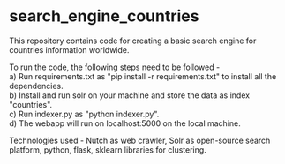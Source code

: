 # search_engine_countries
This repository contains code for creating a basic search engine for countries information worldwide. 

To run the code, the following steps need to be followed - </br>
a) Run requirements.txt as "pip install -r requirements.txt" to install all the dependencies. </br>
b) Install and run solr on your machine and store the data as index "countries". </br>
c) Run indexer.py as "python indexer.py". </br>
d) The webapp will run on localhost:5000 on the local machine. </br>

Technologies used - 
Nutch as web crawler, Solr as open-source search platform, python, flask, sklearn libraries for clustering.
